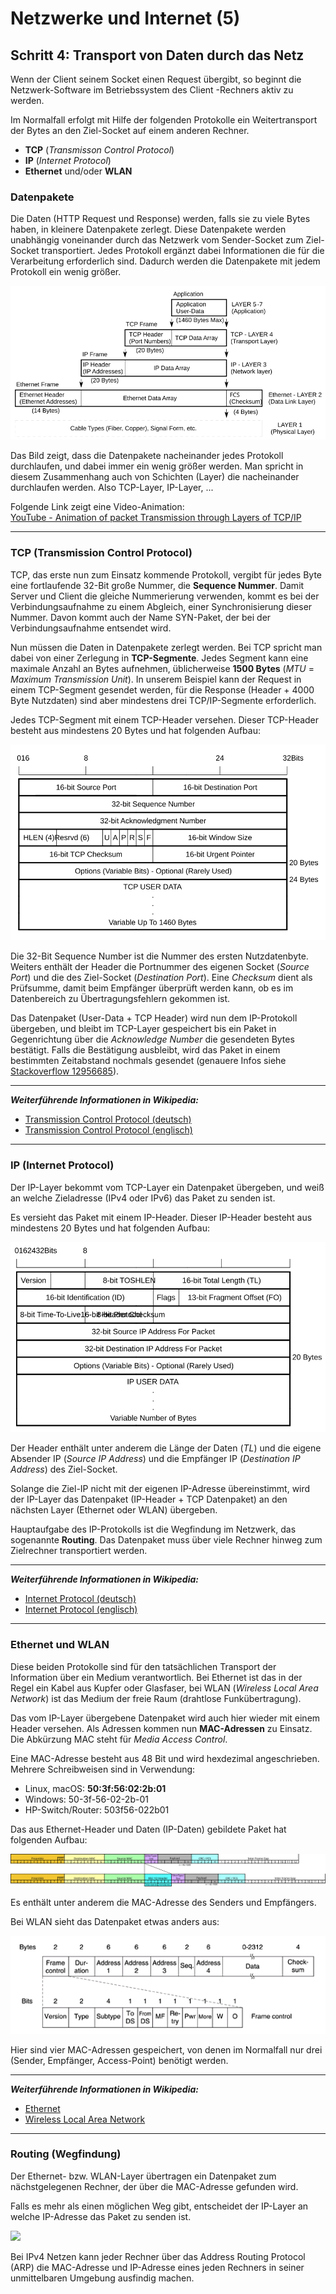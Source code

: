 # Netzwerke und Internet (5)

## Schritt 4: Transport von Daten durch das Netz

Wenn der Client seinem Socket einen Request übergibt, so beginnt die Netzwerk-Software im Betriebssystem des Client -Rechners aktiv zu werden.

Im Normalfall erfolgt mit Hilfe der folgenden Protokolle ein Weitertransport der Bytes an den Ziel-Socket auf einem anderen Rechner.

* **TCP** (*Transmisson Control Protocol*)
* **IP**  (*Internet Protocol*)
* **Ethernet** und/oder **WLAN**

### Datenpakete

Die Daten (HTTP Request und Response) werden, falls sie zu viele Bytes haben, in kleinere Datenpakete zerlegt. Diese Datenpakete werden unabhängig voneinander durch das Netzwerk vom Sender-Socket zum Ziel-Socket transportiert. Jedes Protokoll ergänzt dabei Informationen die für die Verarbeitung erforderlich sind. Dadurch werden die Datenpakete mit jedem Protokoll ein wenig größer.

![](img/protocol-packets.svg)

Das Bild zeigt, dass die Datenpakete nacheinander jedes Protokoll durchlaufen, und dabei immer ein wenig größer werden. Man spricht in diesem Zusammenhang auch von Schichten (Layer) die nacheinander durchlaufen werden. Also TCP-Layer, IP-Layer, ...

Folgende Link zeigt eine Video-Animation:  
[YouTube - Animation of packet Transmission through Layers of TCP/IP](https://www.youtube.com/watch?v=aaJ1KcCDz-c)

-------------------------------------------------------

### TCP (Transmission Control Protocol)

TCP, das erste nun zum Einsatz kommende Protokoll, vergibt für jedes Byte eine fortlaufende 32-Bit große Nummer, die **Sequence Nummer**. Damit Server und Client die gleiche Nummerierung verwenden, kommt es bei der Verbindungsaufnahme zu einem Abgleich, einer Synchronisierung dieser Nummer. Davon kommt auch der Name SYN-Paket, der bei der Verbindungsaufnahme entsendet wird.

Nun müssen die Daten in Datenpakete zerlegt werden. Bei TCP spricht man dabei von einer Zerlegung in **TCP-Segmente**. Jedes Segment kann eine maximale Anzahl an Bytes aufnehmen, üblicherweise **1500 Bytes** (*MTU* = *Maximum Transmission Unit*). In unserem Beispiel kann der Request in einem TCP-Segment gesendet werden, für die Response (Header + 4000 Byte Nutzdaten) sind aber mindestens drei TCP/IP-Segmente erforderlich.

Jedes TCP-Segment mit einem TCP-Header versehen. Dieser TCP-Header besteht aus mindestens 20 Bytes und hat folgenden Aufbau:

![](img/tcp-header.svg)

Die 32-Bit Sequence Number ist die Nummer des ersten Nutzdatenbyte. Weiters enthält der Header die Portnummer des eigenen Socket (*Source Port*) und die des Ziel-Socket (*Destination Port*). Eine *Checksum* dient als Prüfsumme, damit beim Empfänger überprüft werden kann, ob es im Datenbereich zu Übertragungsfehlern gekommen ist.

Das Datenpaket (User-Data + TCP Header) wird nun dem IP-Protokoll übergeben, und bleibt im TCP-Layer gespeichert bis ein Paket in Gegenrichtung über die *Acknowledge Number* die gesendeten Bytes bestätigt. Falls die Bestätigung ausbleibt, wird das Paket in einem bestimmten Zeitabstand nochmals gesendet (genauere Infos siehe [Stackoverflow 12956685](https://stackoverflow.com/questions/12956685)).

---------------------------
***Weiterführende Informationen in Wikipedia:***

* [Transmission Control Protocol (deutsch)](https://de.wikipedia.org/wiki/Transmission_Control_Protocol)
* [Transmission Control Protocol (englisch)](https://en.wikipedia.org/wiki/Transmission_Control_Protocol)
-------------------------

### IP (Internet Protocol)

Der IP-Layer bekommt vom TCP-Layer ein Datenpaket übergeben, und weiß an welche Zieladresse (IPv4 oder IPv6) das Paket zu senden ist.

Es versieht das Paket mit einem IP-Header. Dieser IP-Header besteht aus mindestens 20 Bytes und hat folgenden Aufbau:

![](img/ip-header.svg)

Der Header enthält unter anderem die Länge der Daten (*TL*) und die eigene Absender IP (*Source IP Address*) und die Empfänger IP (*Destination IP Address*) des Ziel-Socket.

Solange die Ziel-IP nicht mit der eigenen IP-Adresse übereinstimmt, wird der IP-Layer das Datenpaket (IP-Header + TCP Datenpaket) an den nächsten Layer (Ethernet oder WLAN) übergeben.

Hauptaufgabe des IP-Protokolls ist die Wegfindung im Netzwerk, das sogenannte **Routing**. Das Datenpaket muss über viele Rechner hinweg zum Zielrechner transportiert werden.

---------------------------
***Weiterführende Informationen in Wikipedia:***

* [Internet Protocol (deutsch)](https://de.wikipedia.org/wiki/Internet_Protocol)
* [Internet Protocol (englisch)](https://en.wikipedia.org/wiki/Internet_Protocol)
-------------------------

### Ethernet und WLAN

Diese beiden Protokolle sind für den tatsächlichen Transport der Information über ein Medium verantwortlich. Bei Ethernet ist das in der Regel ein Kabel aus Kupfer oder Glasfaser, bei WLAN (*Wireless Local Area Network*) ist das Medium der freie Raum (drahtlose Funkübertragung).

Das vom IP-Layer übergebene Datenpaket wird auch hier wieder mit einem Header versehen. Als Adressen kommen nun **MAC-Adressen** zu Einsatz. Die Abkürzung MAC steht für *Media Access Control*.

Eine MAC-Adresse besteht aus 48 Bit und wird hexdezimal angeschrieben. Mehrere Schreibweisen sind in Verwendung:

* Linux, macOS: **50:3f:56:02:2b:01**
* Windows: 50-3f-56-02-2b-01
* HP-Switch/Router: 503f56-022b01

Das aus Ethernet-Header und Daten (IP-Daten) gebildete Paket hat folgenden Aufbau:

![](img/ethernet-frame.svg)

Es enthält unter anderem die MAC-Adresse des Senders und Empfängers.

Bei WLAN sieht das Datenpaket etwas anders aus:

![](img/wlan-frame.png)

Hier sind vier MAC-Adressen gespeichert, von denen im Normalfall nur drei (Sender, Empfänger, Access-Point) benötigt werden. 

--------------------------------
***Weiterführende Informationen in Wikipedia:***

* [Ethernet](https://de.wikipedia.org/wiki/Ethernet)
* [Wireless Local Area Network](https://de.wikipedia.org/wiki/Wireless_Local_Area_Network)
--------------------------------

### Routing (Wegfindung)

Der Ethernet- bzw. WLAN-Layer übertragen ein Datenpaket zum nächstgelegenen Rechner, der über die MAC-Adresse gefunden wird.

Falls es mehr als einen möglichen Weg gibt, entscheidet der IP-Layer an welche IP-Adresse das Paket zu senden ist. 

![](/img/ip-routing.svg)

Bei IPv4 Netzen kann jeder Rechner über das Address Routing Protocol (ARP) die MAC-Adresse und IP-Adresse eines jeden Rechners in seiner unmittelbaren Umgebung ausfindig machen.


